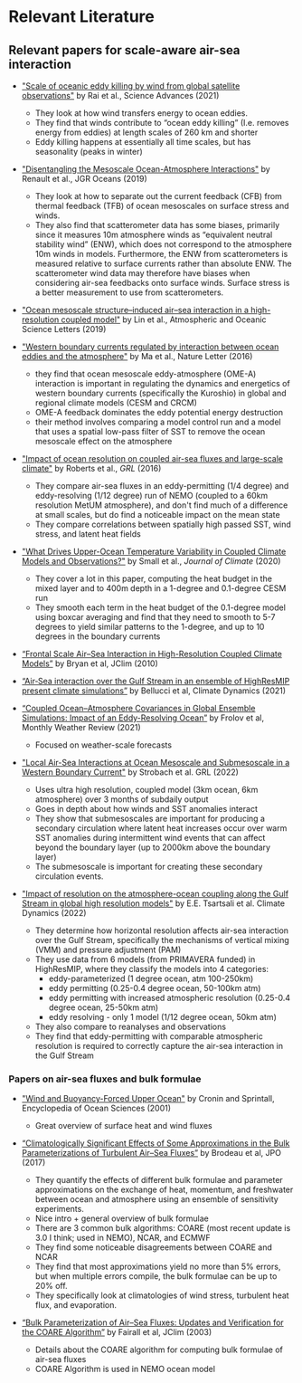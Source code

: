 # Relevant Literature

## Relevant papers for scale-aware air-sea interaction
- ["Scale of oceanic eddy killing by wind from global satellite observations"](https://advances.sciencemag.org/content/7/28/eabf4920.abstract) by Rai et al., Science Advances (2021)
   - They look at how wind transfers energy to ocean eddies.
   - They find that winds contribute to “ocean eddy killing” (I.e. removes energy from eddies) at length scales of 260 km and shorter
   - Eddy killing happens at essentially all time scales, but has seasonality (peaks in winter)

- ["Disentangling the Mesoscale Ocean-Atmosphere Interactions"](https://agupubs.onlinelibrary.wiley.com/doi/full/10.1029/2018JC014628) by Renault et al., JGR Oceans (2019) 
   - They look at how to separate out the current feedback (CFB) from thermal feedback (TFB) of ocean mesoscales on surface stress and winds.
   - They also find that scatterometer data has some biases, primarily since it measures 10m atmosphere winds as “equivalent neutral stability wind” (ENW), which does not correspond to the atmosphere 10m winds in models. Furthermore, the ENW from scatterometers is measured relative to surface currents rather than absolute ENW. The scatterometer wind data may therefore have biases when considering air-sea feedbacks onto surface winds. Surface stress is a better measurement to use from scatterometers.

- ["Ocean mesoscale structure–induced air–sea interaction in a high-resolution coupled model"](https://www.tandfonline.com/doi/full/10.1080/16742834.2019.1569454) by Lin et al., Atmospheric and Oceanic Science Letters (2019)

- ["Western boundary currents regulated by interaction between ocean eddies and the atmosphere"](https://www.nature.com/articles/nature18640) by Ma et al., Nature Letter (2016)
   - they find that ocean mesoscale eddy-atmosphere (OME-A) interaction is important in regulating the dynamics and energetics of western boundary currents (specifically the Kuroshio) in global and regional climate models (CESM and CRCM)
   - OME-A feedback dominates the eddy potential energy destruction
   - their method involves comparing a model control run and a model that uses a spatial low-pass filter of SST to remove the ocean mesoscale effect on the atmosphere

- ["Impact of ocean resolution on coupled air-sea fluxes and large-scale climate"](https://agupubs.onlinelibrary.wiley.com/doi/full/10.1002/2016GL070559) by Roberts et al., _GRL_ (2016)
  - They compare air-sea fluxes in an eddy-permitting (1/4 degree) and eddy-resolving (1/12 degree) run of NEMO (coupled to a 60km resolution MetUM atmosphere), and don't find much of a difference at small scales, but do find a noticeable impact on the mean state
  - They compare correlations between spatially high passed SST, wind stress, and latent heat fields

- ["What Drives Upper-Ocean Temperature Variability in Coupled Climate Models and Observations?"](https://journals.ametsoc.org/view/journals/clim/33/2/jcli-d-19-0295.1.xml) by Small et al., _Journal of Climate_ (2020)
  - They cover a lot in this paper, computing the heat budget in the mixed layer and to 400m depth in a 1-degree and 0.1-degree CESM run
  - They smooth each term in the heat budget of the 0.1-degree model using boxcar averaging and find that they need to smooth to 5-7 degrees to yield similar patterns to the 1-degree, and up to 10 degrees in the boundary currents

- [“Frontal Scale Air–Sea Interaction in High-Resolution Coupled Climate Models”](https://journals.ametsoc.org/view/journals/clim/23/23/2010jcli3665.1.xml) by Bryan et al, JClim (2010)

- [“Air‐Sea interaction over the Gulf Stream in an ensemble of HighResMIP present climate simulations”](https://link.springer.com/article/10.1007/s00382-020-05573-z) by Bellucci et al, Climate Dynamics (2021)

- [“Coupled Ocean–Atmosphere Covariances in Global Ensemble Simulations: Impact of an Eddy-Resolving Ocean”](https://journals.ametsoc.org/view/journals/mwre/149/5/MWR-D-20-0352.1.xml) by Frolov et al, Monthly Weather Review (2021)
   - Focused on weather-scale forecasts

- ["Local Air-Sea Interactions at Ocean Mesoscale and Submesoscale in a Western Boundary Current"](https://agupubs.onlinelibrary.wiley.com/doi/epdf/10.1029/2021GL097003) by Strobach et al. GRL (2022)
   - Uses ultra high resolution, coupled model (3km ocean, 6km atmosphere) over 3 months of subdaily output
   - Goes in depth about how winds and SST anomalies interact
   - They show that submesoscales are important for producing a secondary circulation where latent heat increases occur over warm SST anomalies during intermittent wind events that can affect beyond the boundary layer (up to 2000km above the boundary layer)
   - The submesoscale is important for creating these secondary circulation events.

- ["Impact of resolution on the atmosphere-ocean coupling along the Gulf Stream in global high resolution models"](https://link.springer.com/content/pdf/10.1007/s00382-021-06098-9.pdf) by E.E. Tsartsali et al. Climate Dynamics (2022)
   - They determine how horizontal resolution affects air-sea interaction over the Gulf Stream, specifically the mechanisms of vertical mixing (VMM) and pressure adjustment (PAM)
   - They use data from 6 models (from PRIMAVERA funded) in HighResMIP, where they classify the models into 4 categories:
      - eddy-parameterized (1 degree ocean, atm 100-250km)
      - eddy permitting (0.25-0.4 degree ocean, 50-100km atm)
      - eddy permitting with increased atmospheric resolution (0.25-0.4 degree ocean, 25-50km atm)
      - eddy resolving - only 1 model (1/12 degree ocean, 50km atm)
   - They also compare to reanalyses and observations
   - They find that eddy-permitting with comparable atmospheric resolution is required to correctly capture the air-sea interaction in the Gulf Stream

### Papers on air-sea fluxes and bulk formulae
- ["Wind and Buoyancy-Forced Upper Ocean"](https://www.pmel.noaa.gov/people/cronin/encycl/ms0157.pdf) by Cronin and Sprintall, Encyclopedia of Ocean Sciences (2001)
   - Great overview of surface heat and wind fluxes

- [“Climatologically Significant Effects of Some Approximations in the Bulk Parameterizations of Turbulent Air–Sea Fluxes”](https://journals.ametsoc.org/view/journals/phoc/47/1/jpo-d-16-0169.1.xml) by Brodeau et al, JPO (2017)
   - They quantify the effects of different bulk formulae and parameter approximations on the exchange of heat, momentum, and freshwater between ocean and atmosphere using an ensemble of sensitivity experiments.
   - Nice intro + general overview of bulk formulae
   - There are 3 common bulk algorithms: COARE (most recent update is 3.0 I think; used in NEMO), NCAR, and ECMWF
   - They find some noticeable disagreements between COARE and NCAR
   - They find that most approximations yield no more than 5% errors, but when multiple errors compile, the bulk formulae can be up to 20% off.
   - They specifically look at climatologies of wind stress, turbulent heat flux, and evaporation.

- [“Bulk Parameterization of Air–Sea Fluxes: Updates and Verification for the COARE Algorithm”](https://journals.ametsoc.org/view/journals/clim/16/4/1520-0442_2003_016_0571_bpoasf_2.0.co_2.xml) by Fairall et al, JClim (2003)
   - Details about the COARE algorithm for computing bulk formulae of air-sea fluxes
   - COARE Algorithm is used in NEMO ocean model
